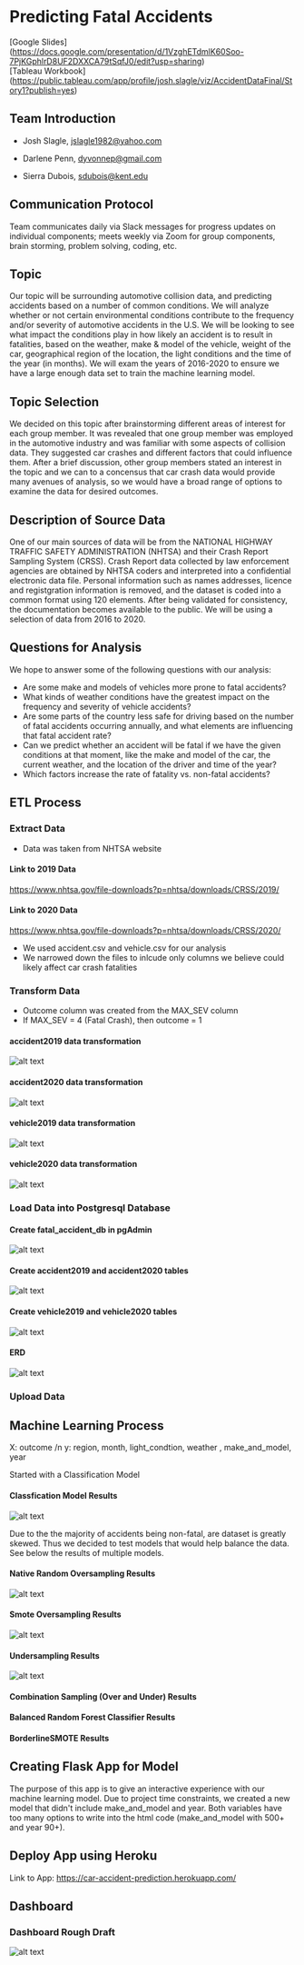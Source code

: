 # Predicting Fatal Accidents 
[Google Slides] (https://docs.google.com/presentation/d/1VzghETdmlK60Soo-7PjKGphlrD8UF2DXXCA79tSqfJ0/edit?usp=sharing)<br>
[Tableau Workbook]  (https://public.tableau.com/app/profile/josh.slagle/viz/AccidentDataFinal/Story1?publish=yes)

## Team Introduction
- Josh Slagle, jslagle1982@yahoo.com

- Darlene Penn, dyvonnep@gmail.com

- Sierra Dubois, sdubois@kent.edu


## Communication Protocol
Team communicates daily via Slack messages for progress updates on individual components; meets weekly via Zoom for group components, brain storming, problem solving, coding, etc. 


## Topic
Our topic will be surrounding automotive collision data, and predicting accidents based on a number of common conditions. We will analyze whether or not certain environmental conditions contribute to the frequency and/or severity of automotive accidents in the U.S.  We will be looking to see what impact the conditions play in how likely an accident is to result in fatalities, based on the weather, make & model of the vehicle, weight of the car, geographical region of the location, the light conditions and the time of the year (in months). We will exam the years of 2016-2020 to ensure we have a large enough data set to train the machine learning model. 

## Topic Selection
We decided on this topic after brainstorming different areas of interest for each group member.  It was revealed that one group member was employed in the automotive industry and was familiar with some aspects of collision data. They suggested car crashes and different factors that could influence them.  After a brief discussion, other group members stated an interest in the topic and we can to a concensus that car crash data would provide many avenues of analysis, so we would have a broad range of options to examine the data for desired outcomes. 

## Description of Source Data
One of our main sources of data will be from the NATIONAL HIGHWAY TRAFFIC SAFETY ADMINISTRATION (NHTSA) and their Crash Report Sampling System (CRSS).  Crash Report data collected by law enforcement agencies are obtained by NHTSA coders and interpreted into a confidential electronic data file.  Personal information such as names addresses, licence and registgration information is removed, and the dataset is coded into a common format using 120 elements.  After being validated for consistency, the documentation becomes available to the public.  We will be using a selection of data from 2016 to 2020. 


## Questions for Analysis
We hope to answer some of the following questions with our analysis:
- Are some make and models of vehicles more prone to fatal accidents?
- What kinds of weather conditions have the greatest impact on the frequency and severity of vehicle accidents?
- Are some parts of the country less safe for driving based on the number of fatal accidents occurring annually, and what elements are influencing that fatal accident rate?
- Can we predict whether an accident will be fatal if we have the given conditions at that moment, like the make and model of the car, the current weather, and the location of the driver and time of the year?
- Which factors increase the rate of fatality vs. non-fatal accidents?

## ETL Process

### Extract Data
  - Data was taken from NHTSA website

#### Link to 2019 Data
https://www.nhtsa.gov/file-downloads?p=nhtsa/downloads/CRSS/2019/
#### Link to 2020 Data
https://www.nhtsa.gov/file-downloads?p=nhtsa/downloads/CRSS/2020/

  - We used accident.csv and vehicle.csv for our analysis 
  - We narrowed down the files to inlcude only columns we believe could likely affect car crash fatalities 

### Transform Data

  - Outcome column was created from the MAX_SEV column 
  - If MAX_SEV = 4 (Fatal Crash), then outcome = 1 

#### accident2019 data transformation
![alt text](https://github.com/JediMasterSlagle/Final/blob/main/ETL%20Process/images/transform_accident2019_data.png) 
#### accident2020 data transformation
![alt text](https://github.com/JediMasterSlagle/Final/blob/main/ETL%20Process/images/transform_accident2020_data.png )
#### vehicle2019 data transformation
![alt text](https://github.com/JediMasterSlagle/Final/blob/main/ETL%20Process/images/transform_vehicle2019_data.png) 
#### vehicle2020 data transformation
![alt text](https://github.com/JediMasterSlagle/Final/blob/main/ETL%20Process/images/transform_vehicle2020_data.png) 

### Load Data into Postgresql Database

#### Create fatal_accident_db in pgAdmin
![alt text](https://github.com/JediMasterSlagle/Final/blob/main/ERD/fatal_accident_db.png) 

#### Create accident2019 and accident2020 tables
![alt text](https://github.com/JediMasterSlagle/Final/blob/main/ERD/create_accident_tables.png) 

#### Create vehicle2019 and vehicle2020 tables
![alt text](https://github.com/JediMasterSlagle/Final/blob/main/ERD/create_vehicle_tables.png) 

#### ERD 
![alt text](https://github.com/JediMasterSlagle/Final/blob/main/ERD/fatal_accident_db_ERD.png) 

### Upload Data

## Machine Learning Process

X: outcome /n
y: region, month, light_condtion, weather , make_and_model, year

Started with a Classification Model

#### Classfication Model Results
![alt text](https://github.com/JediMasterSlagle/Final/blob/main/Machine%20Learning/images/classification_model.png) 

Due to the the majority of accidents being non-fatal, are dataset is greatly skewed. Thus we decided to test models that would help balance the data. See below the results of multiple models.

#### Native Random Oversampling Results
![alt text](https://github.com/JediMasterSlagle/Final/blob/main/Machine%20Learning/images/native_random_oversampling.png) 

#### Smote Oversampling Results
![alt text](https://github.com/JediMasterSlagle/Final/blob/main/Machine%20Learning/images/smote_oversampling.png) 

#### Undersampling Results
![alt text](https://github.com/JediMasterSlagle/Final/blob/main/Machine%20Learning/images/undersampling.png) 

#### Combination Sampling (Over and Under) Results

#### Balanced Random Forest Classifier Results

#### BorderlineSMOTE Results

## Creating Flask App for Model
The purpose of this app is to give an interactive experience with our machine learning model. Due to project time constraints, we created a new model that didn't include make_and_model and year. Both variables have too many options to write into the html code (make_and_model with 500+ and year 90+). 

## Deploy App using Heroku

Link to App: https://car-accident-prediction.herokuapp.com/

## Dashboard 

### Dashboard Rough Draft
![alt text](https://github.com/JediMasterSlagle/Final/blob/main/Visuals/Dashboard%20Sketch.png) 


